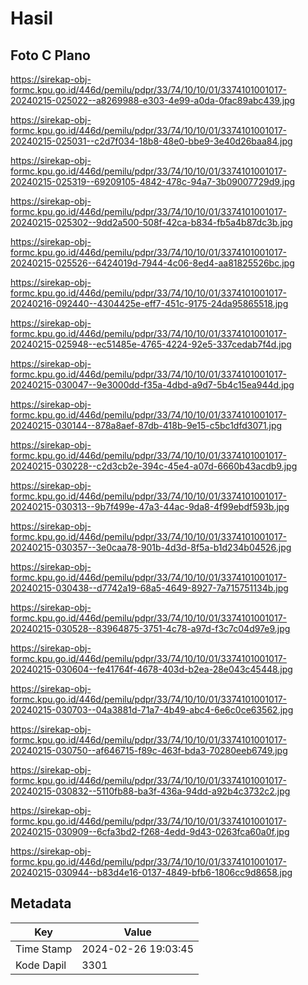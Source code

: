 # Hasil

## Foto C Plano

https://sirekap-obj-formc.kpu.go.id/446d/pemilu/pdpr/33/74/10/10/01/3374101001017-20240215-025022--a8269988-e303-4e99-a0da-0fac89abc439.jpg

https://sirekap-obj-formc.kpu.go.id/446d/pemilu/pdpr/33/74/10/10/01/3374101001017-20240215-025031--c2d7f034-18b8-48e0-bbe9-3e40d26baa84.jpg

https://sirekap-obj-formc.kpu.go.id/446d/pemilu/pdpr/33/74/10/10/01/3374101001017-20240215-025319--69209105-4842-478c-94a7-3b09007729d9.jpg

https://sirekap-obj-formc.kpu.go.id/446d/pemilu/pdpr/33/74/10/10/01/3374101001017-20240215-025302--9dd2a500-508f-42ca-b834-fb5a4b87dc3b.jpg

https://sirekap-obj-formc.kpu.go.id/446d/pemilu/pdpr/33/74/10/10/01/3374101001017-20240215-025526--6424019d-7944-4c06-8ed4-aa81825526bc.jpg

https://sirekap-obj-formc.kpu.go.id/446d/pemilu/pdpr/33/74/10/10/01/3374101001017-20240216-092440--4304425e-eff7-451c-9175-24da95865518.jpg

https://sirekap-obj-formc.kpu.go.id/446d/pemilu/pdpr/33/74/10/10/01/3374101001017-20240215-025948--ec51485e-4765-4224-92e5-337cedab7f4d.jpg

https://sirekap-obj-formc.kpu.go.id/446d/pemilu/pdpr/33/74/10/10/01/3374101001017-20240215-030047--9e3000dd-f35a-4dbd-a9d7-5b4c15ea944d.jpg

https://sirekap-obj-formc.kpu.go.id/446d/pemilu/pdpr/33/74/10/10/01/3374101001017-20240215-030144--878a8aef-87db-418b-9e15-c5bc1dfd3071.jpg

https://sirekap-obj-formc.kpu.go.id/446d/pemilu/pdpr/33/74/10/10/01/3374101001017-20240215-030228--c2d3cb2e-394c-45e4-a07d-6660b43acdb9.jpg

https://sirekap-obj-formc.kpu.go.id/446d/pemilu/pdpr/33/74/10/10/01/3374101001017-20240215-030313--9b7f499e-47a3-44ac-9da8-4f99ebdf593b.jpg

https://sirekap-obj-formc.kpu.go.id/446d/pemilu/pdpr/33/74/10/10/01/3374101001017-20240215-030357--3e0caa78-901b-4d3d-8f5a-b1d234b04526.jpg

https://sirekap-obj-formc.kpu.go.id/446d/pemilu/pdpr/33/74/10/10/01/3374101001017-20240215-030438--d7742a19-68a5-4649-8927-7a715751134b.jpg

https://sirekap-obj-formc.kpu.go.id/446d/pemilu/pdpr/33/74/10/10/01/3374101001017-20240215-030528--83964875-3751-4c78-a97d-f3c7c04d97e9.jpg

https://sirekap-obj-formc.kpu.go.id/446d/pemilu/pdpr/33/74/10/10/01/3374101001017-20240215-030604--fe41764f-4678-403d-b2ea-28e043c45448.jpg

https://sirekap-obj-formc.kpu.go.id/446d/pemilu/pdpr/33/74/10/10/01/3374101001017-20240215-030703--04a3881d-71a7-4b49-abc4-6e6c0ce63562.jpg

https://sirekap-obj-formc.kpu.go.id/446d/pemilu/pdpr/33/74/10/10/01/3374101001017-20240215-030750--af646715-f89c-463f-bda3-70280eeb6749.jpg

https://sirekap-obj-formc.kpu.go.id/446d/pemilu/pdpr/33/74/10/10/01/3374101001017-20240215-030832--5110fb88-ba3f-436a-94dd-a92b4c3732c2.jpg

https://sirekap-obj-formc.kpu.go.id/446d/pemilu/pdpr/33/74/10/10/01/3374101001017-20240215-030909--6cfa3bd2-f268-4edd-9d43-0263fca60a0f.jpg

https://sirekap-obj-formc.kpu.go.id/446d/pemilu/pdpr/33/74/10/10/01/3374101001017-20240215-030944--b83d4e16-0137-4849-bfb6-1806cc9d8658.jpg


## Metadata

| Key        | Value               |
| ---------- | ------------------- |
| Time Stamp | 2024-02-26 19:03:45 |
| Kode Dapil | 3301                |



